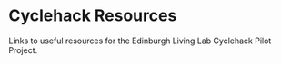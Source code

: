 Cyclehack Resources
===================

Links to useful resources for the Edinburgh Living Lab Cyclehack Pilot Project.
